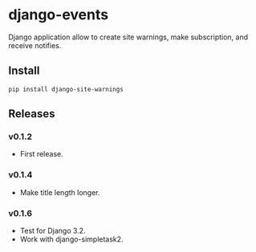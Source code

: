 # django-events

Django application allow to create site warnings, make subscription, and receive notifies.

## Install

```
pip install django-site-warnings
```

## Releases

### v0.1.2

- First release.

### v0.1.4

- Make title length longer. 

### v0.1.6

- Test for Django 3.2.
- Work with django-simpletask2.
